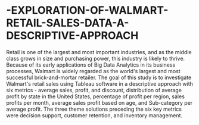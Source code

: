 # -EXPLORATION-OF-WALMART-RETAIL-SALES-DATA-A-DESCRIPTIVE-APPROACH
Retail is one of the largest and most important industries, and as the middle class grows in size and purchasing power, this industry is likely to thrive. Because of its early applications of Big Data Analytics in its business processes, Walmart is widely regarded as the world's largest and most successful brick-and-mortar retailer. The goal of this study is to investigate Walmart's retail sales using Tableau software in a descriptive approach with six metrics - average sales, profit, and discount, distribution of average profit by state in the United States, percentage of profit per region, sales profits per month, average sales profit based on age, and Sub-category per average profit. The three theme solutions preceding the six key metrics were decision support, customer retention, and inventory management.
